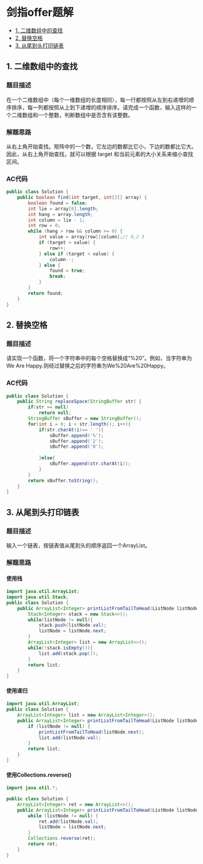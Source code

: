 # 剑指offer题解
* [1. 二维数组中的查找](#1.-二维数组中的查找)
* [2. 替换空格](#2.-替换空格)
* [3. 从尾到头打印链表](#3.-从尾到头打印链表)
## 1. 二维数组中的查找
### 题目描述
在一个二维数组中（每个一维数组的长度相同），每一行都按照从左到右递增的顺序排序，每一列都按照从上到下递增的顺序排序。请完成一个函数，输入这样的一个二维数组和一个整数，判断数组中是否含有该整数。
### 解题思路
从右上角开始查找。矩阵中的一个数，它左边的数都比它小，下边的数都比它大。因此，从右上角开始查找，就可以根据 target 和当前元素的大小关系来缩小查找区间。
### AC代码
```java
public class Solution {
	public boolean find(int target, int[][] array) {
		boolean found = false;
		int lie = array[0].length;
		int hang = array.length;
		int column = lie - 1;
		int row = 0;
		while (hang > row && column >= 0) {
			int value = array[row][column];// 0,2 3
			if (target > value) {
				row++;
			} else if (target < value) {
				column--;
			} else {
				found = true;
				break;
			}
		}
		return found;
	}
}
```

## 2. 替换空格
### 题目描述
请实现一个函数，将一个字符串中的每个空格替换成“%20”。例如，当字符串为We Are Happy.则经过替换之后的字符串为We%20Are%20Happy。
### AC代码
```java
public class Solution {
    public String replaceSpace(StringBuffer str) {
    	if(str == null)
			return null;
		StringBuffer sBuffer = new StringBuffer();
		for(int i = 0; i < str.length(); i++){
			if(str.charAt(i)== ' '){
				sBuffer.append('%');
				sBuffer.append('2');
				sBuffer.append('0');
				
			}else{
				sBuffer.append(str.charAt(i));
			}
		}
		return sBuffer.toString();
    }
}
```
## 3. 从尾到头打印链表
### 题目描述
输入一个链表，按链表值从尾到头的顺序返回一个ArrayList。
### 解题思路
#### 使用栈
```java
import java.util.ArrayList;
import java.util.Stack;
public class Solution {
    public ArrayList<Integer> printListFromTailToHead(ListNode listNode) {
        Stack<Integer> stack = new Stack<>();
        while(listNode != null){
            stack.push(listNode.val);
            listNode = listNode.next;
        }
        ArrayList<Integer> list = new ArrayList<>();
        while(!stack.isEmpty()){
            list.add(stack.pop());
        }
        return list;
    }
}
```

#### 使用递归
```java
import java.util.ArrayList;
public class Solution {
    ArrayList<Integer> list = new ArrayList<Integer>();
    public ArrayList<Integer> printListFromTailToHead(ListNode listNode) {
		if (listNode != null) {
			printListFromTailToHead(listNode.next);
			list.add(listNode.val);
		}
		return list;
    }
}
```
#### 使用Collections.reverse()
```java
import java.util.*;

public class Solution {
    ArrayList<Integer> ret = new ArrayList<>();
    public ArrayList<Integer> printListFromTailToHead(ListNode listNode) {
        while (listNode != null) {
            ret.add(listNode.val);
            listNode = listNode.next;
        }
        Collections.reverse(ret);
        return ret;
    }
}
```